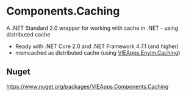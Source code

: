 # Components.Caching
A .NET Standard 2.0 wrapper for working with cache in .NET - using distributed cache
- Ready with .NET Core 2.0 and .NET Framework 4.7.1 (and higher)
- memcached as distributed cache (using [VIEApps.Enyim.Caching](https://github.com/vieapps/VIEApps.Enyim.Caching))
## Nuget
https://www.nuget.org/packages/VIEApps.Components.Caching
